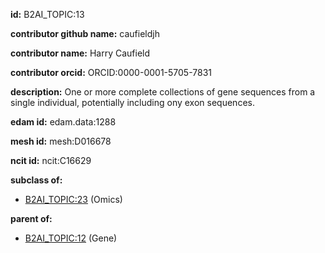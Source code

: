 **id:** B2AI_TOPIC:13

**contributor github name:** caufieldjh

**contributor name:** Harry Caufield

**contributor orcid:** ORCID:0000-0001-5705-7831

**description:** One or more complete collections of gene sequences from a single individual, potentially including ony exon sequences.

**edam id:** edam.data:1288

**mesh id:** mesh:D016678

**ncit id:** ncit:C16629

**subclass of:**

- [B2AI_TOPIC:23](../topics/Omics.markdown) (Omics)

**parent of:**

- [B2AI_TOPIC:12](../Gene.markdown) (Gene)
